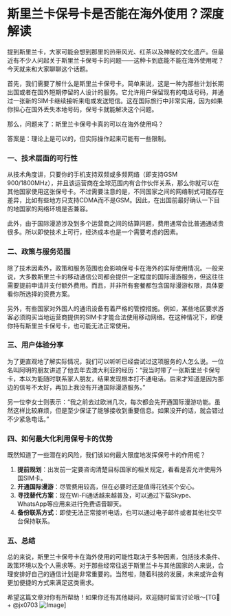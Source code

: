 # 斯里兰卡保号卡是否能在海外使用？深度解读

提到斯里兰卡，大家可能会想到那里的热带风光、红茶以及神秘的文化遗产。但最近有不少人问起关于斯里兰卡保号卡的问题——这种卡到底能不能在海外使用呢？今天就来和大家聊聊这个话题。

首先，我们需要了解什么是斯里兰卡保号卡。简单来说，这是一种为那些计划长期出国或者在国外短期停留的人设计的服务。它允许用户保留现有的电话号码，并通过一张新的SIM卡继续接听来电或发送短信。这在国际旅行中非常实用，因为如果你担心在国外丢失本地号码，保号卡就能解决这个问题。

那么，问题来了：斯里兰卡保号卡真的可以在海外使用吗？

答案是：理论上是可以的，但实际操作起来可能有一些限制。

### 一、技术层面的可行性

从技术角度讲，只要你的手机支持双频或多频网络（即支持GSM 900/1800MHz），并且该运营商在全球范围内有合作伙伴关系，那么你就可以在其他国家使用这张保号卡。不过需要注意的是，不同国家之间的网络制式可能存在差异，比如有些地方只支持CDMA而不是GSM。因此，在出国前最好确认一下目的地国家的网络环境是否兼容。

此外，由于国际漫游涉及到多个运营商之间的结算问题，费用通常会比普通通话贵很多。所以即使技术上可行，经济成本也是一个需要考虑的因素。

### 二、政策与服务范围

除了技术因素外，政策和服务范围也会影响保号卡在海外的实际使用情况。一般来说，大多数斯里兰卡的移动通信公司都会提供一定程度的国际漫游服务，但这往往需要提前申请并支付额外费用。而且，并非所有套餐都包含国际漫游权限，具体要看你所选择的资费方案。

另外，有些国家对外国人的通讯设备有着严格的管控措施。例如，某些地区要求游客必须购买当地运营商提供的SIM卡才能合法使用移动网络。在这种情况下，即便你持有斯里兰卡保号卡，也可能无法正常使用。

### 三、用户体验分享

为了更直观地了解实际情况，我们可以听听已经尝试过这项服务的人怎么说。一位名叫阿明的朋友讲述了他去年去澳大利亚的经历：“我当时带了一张斯里兰卡保号卡，本以为能随时联系家人朋友，结果发现根本打不通电话。后来才知道是因为那边的信号不太好，再加上我没有开通国际漫游服务。”

另一位李女士则表示：“我之前去过欧洲几次，每次都会先开通国际漫游功能。虽然这样比较麻烦，但是至少保证了能够接收到重要信息。如果没开的话，就会错过不少紧急电话。”

### 四、如何最大化利用保号卡的优势

既然知道了一些潜在的风险，我们该如何最大限度地发挥保号卡的作用呢？

1. **提前规划**：出发前一定要咨询清楚目标国家的相关规定，看看是否允许使用外国SIM卡。
2. **开通国际漫游**：尽管费用较高，但在必要时还是值得花钱买个安心。
3. **寻找替代方案**：现在Wi-Fi通话越来越普及，可以通过下载Skype、WhatsApp等应用来进行免费语音聊天。
4. **备份联系方式**：即使无法正常接听电话，也可以通过电子邮件或者其他社交平台保持联系。

### 五、总结

总的来说，斯里兰卡保号卡在海外使用的可能性取决于多种因素，包括技术条件、政策环境以及个人需求等。对于那些经常往返于斯里兰卡与其他国家的人来说，合理安排好自己的通信计划是非常重要的。当然啦，随着科技的发展，未来或许会有更加便捷的方式来满足这类需求。

希望这篇文章对你有所帮助！如果你还有其他疑问，欢迎随时留言讨论哦～[TG💪+ @jx0703 ![Image](https://github.com/user-attachments/assets/dbca1d08-cadb-493c-b0ec-ad6f7a83f270)]